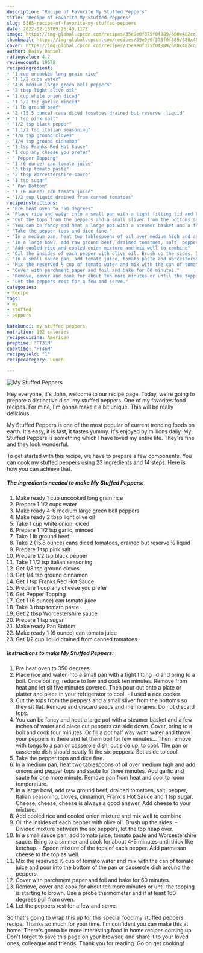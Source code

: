 ```yaml
---
description: "Recipe of Favorite My Stuffed Peppers"
title: "Recipe of Favorite My Stuffed Peppers"
slug: 5365-recipe-of-favorite-my-stuffed-peppers
date: 2022-02-15T09:26:40.117Z
image: https://img-global.cpcdn.com/recipes/35e9e0f375f0f889/680x482cq70/my-stuffed-peppers-recipe-main-photo.jpg
thumbnail: https://img-global.cpcdn.com/recipes/35e9e0f375f0f889/680x482cq70/my-stuffed-peppers-recipe-main-photo.jpg
cover: https://img-global.cpcdn.com/recipes/35e9e0f375f0f889/680x482cq70/my-stuffed-peppers-recipe-main-photo.jpg
author: Daisy Daniel
ratingvalue: 4.7
reviewcount: 19578
recipeingredient:
- "1 cup uncooked long grain rice"
- "1 1/2 cups water"
- "4-6 medium large green bell peppers"
- "2 tbsp light olive oil"
- "1 cup white onion diced"
- "1 1/2 tsp garlic minced"
- "1 lb ground beef"
- "2 (15.5 ounce) cans diced tomatoes drained but reserve  liquid"
- "1 tsp pink salt"
- "1/2 tsp black pepper"
- "1 1/2 tsp italian seasoning"
- "1/8 tsp ground cloves"
- "1/4 tsp ground cinnamon"
- "1 tsp Franks Red Hot Sauce"
- "1 cup any cheese you prefer"
- " Pepper Topping"
- "1 (6 ounce) can tomato juice"
- "3 tbsp tomato paste"
- "2 tbsp Worcestershire sauce"
- "1 tsp sugar"
- " Pan Bottom"
- "1 (6 ounce) can tomato juice"
- "1/2 cup liquid drained from canned tomatoes"
recipeinstructions:
- "Pre heat oven to 350 degrees"
- "Place rice and water into a small pan with a tight fitting lid and bring to a boil. Once boiling, reduce to low and cook ten minutes. Remove from heat and let sit five minutes covered. Then pour out onto a plate or platter and place in your refrigerator to cool. I used a rice cooker."
- "Cut the tops from the peppers and a small sliver from the bottoms so they sit flat. Remove and discard seeds and membranes. Do not discard tops."
- "You can be fancy and heat a large pot with a steamer basket and a few inches of water and place cut peppers cut side down. Cover, bring to a boil and cook four minutes. Or fill a pot half way woth water and throw your peppers in there and let them boil for few minutes... Then remove with tongs to a pan or casserole dish, cut side up, to cool. The pan or casserole dish should neatly fit the six peppers. Set aside to cool."
- "Take the pepper tops and dice fine."
- "In a medium pan, heat two tablespoons of oil over medium high and add onions and pepper tops and sauté for three minutes. Add garlic and sauté for one more minute. Remove pan from heat and cool to room temperature."
- "In a large bowl, add raw ground beef, drained tomatoes, salt, pepper, Italian seasoning, cloves, cinnamon, Frank&#39;s Hot Sauce and 1 tsp sugar. Cheese, cheese, cheese is always a good answer. Add cheese to your mixture."
- "Add cooled rice and cooled onion mixture and mix well to combine"
- "Oil the insides of each pepper with olive oil. Brush up the sides. Divided mixture between the six peppers, let the top heap over."
- "In a small sauce pan, add tomato juice, tomato paste and Worcestershire sauce. Bring to a simmer and cook for about 4-5 minutes until thick like ketchup. Spoon mixture of the tops of each pepper. Add parmesan cheese to the top as well."
- "Mix the reserved ½ cup of tomato water and mix with the can of tomato juice and pour into the bottom of the pan or casserole dish around the peppers."
- "Cover with parchment paper and foil and bake for 60 minutes."
- "Remove, cover and cook for about ten more minutes or until the topping is starting to brown. Use a probe thermometer and if at least 160 degrees pull from oven."
- "Let the peppers rest for a few and serve."
categories:
- Recipe
tags:
- my
- stuffed
- peppers

katakunci: my stuffed peppers 
nutrition: 132 calories
recipecuisine: American
preptime: "PT31M"
cooktime: "PT46M"
recipeyield: "1"
recipecategory: Lunch

---
```



![My Stuffed Peppers](https://img-global.cpcdn.com/recipes/35e9e0f375f0f889/680x482cq70/my-stuffed-peppers-recipe-main-photo.jpg)

Hey everyone, it's John, welcome to our recipe page. Today, we're going to prepare a distinctive dish, my stuffed peppers. One of my favorites food recipes. For mine, I'm gonna make it a bit unique. This will be really delicious.

My Stuffed Peppers is one of the most popular of current trending foods on earth. It's easy, it is fast, it tastes yummy. It's enjoyed by millions daily. My Stuffed Peppers is something which I have loved my entire life. They're fine and they look wonderful.




To get started with this recipe, we have to prepare a few components. You can cook my stuffed peppers using 23 ingredients and 14 steps. Here is how you can achieve that.

<!--inarticleads1-->

##### The ingredients needed to make My Stuffed Peppers:

1. Make ready 1 cup uncooked long grain rice
1. Prepare 1 1/2 cups water
1. Make ready 4-6 medium large green bell peppers
1. Make ready 2 tbsp light olive oil
1. Take 1 cup white onion, diced
1. Prepare 1 1/2 tsp garlic, minced
1. Take 1 lb ground beef
1. Take 2 (15.5 ounce) cans diced tomatoes, drained but reserve ½ liquid
1. Prepare 1 tsp pink salt
1. Prepare 1/2 tsp black pepper
1. Take 1 1/2 tsp italian seasoning
1. Get 1/8 tsp ground cloves
1. Get 1/4 tsp ground cinnamon
1. Get 1 tsp Franks Red Hot Sauce
1. Prepare 1 cup any cheese you prefer
1. Get  Pepper Topping
1. Get 1 (6 ounce) can tomato juice
1. Take 3 tbsp tomato paste
1. Get 2 tbsp Worcestershire sauce
1. Prepare 1 tsp sugar
1. Make ready  Pan Bottom
1. Make ready 1 (6 ounce) can tomato juice
1. Get 1/2 cup liquid drained from canned tomatoes




<!--inarticleads2-->

##### Instructions to make My Stuffed Peppers:

1. Pre heat oven to 350 degrees
1. Place rice and water into a small pan with a tight fitting lid and bring to a boil. Once boiling, reduce to low and cook ten minutes. Remove from heat and let sit five minutes covered. Then pour out onto a plate or platter and place in your refrigerator to cool. - I used a rice cooker.
1. Cut the tops from the peppers and a small sliver from the bottoms so they sit flat. Remove and discard seeds and membranes. Do not discard tops.
1. You can be fancy and heat a large pot with a steamer basket and a few inches of water and place cut peppers cut side down. Cover, bring to a boil and cook four minutes. Or fill a pot half way woth water and throw your peppers in there and let them boil for few minutes... Then remove with tongs to a pan or casserole dish, cut side up, to cool. The pan or casserole dish should neatly fit the six peppers. Set aside to cool.
1. Take the pepper tops and dice fine.
1. In a medium pan, heat two tablespoons of oil over medium high and add onions and pepper tops and sauté for three minutes. Add garlic and sauté for one more minute. Remove pan from heat and cool to room temperature.
1. In a large bowl, add raw ground beef, drained tomatoes, salt, pepper, Italian seasoning, cloves, cinnamon, Frank&#39;s Hot Sauce and 1 tsp sugar. Cheese, cheese, cheese is always a good answer. Add cheese to your mixture.
1. Add cooled rice and cooled onion mixture and mix well to combine
1. Oil the insides of each pepper with olive oil. Brush up the sides. - Divided mixture between the six peppers, let the top heap over.
1. In a small sauce pan, add tomato juice, tomato paste and Worcestershire sauce. Bring to a simmer and cook for about 4-5 minutes until thick like ketchup. - Spoon mixture of the tops of each pepper. Add parmesan cheese to the top as well.
1. Mix the reserved ½ cup of tomato water and mix with the can of tomato juice and pour into the bottom of the pan or casserole dish around the peppers.
1. Cover with parchment paper and foil and bake for 60 minutes.
1. Remove, cover and cook for about ten more minutes or until the topping is starting to brown. Use a probe thermometer and if at least 160 degrees pull from oven.
1. Let the peppers rest for a few and serve.




So that's going to wrap this up for this special food my stuffed peppers recipe. Thanks so much for your time. I'm confident you can make this at home. There's gonna be more interesting food in home recipes coming up. Don't forget to save this page on your browser, and share it to your loved ones, colleague and friends. Thank you for reading. Go on get cooking!
